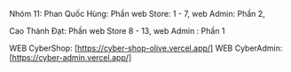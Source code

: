 Nhóm 11: 
Phan Quốc Hùng: Phần web Store: 1 - 7, web Admin: Phần 2,

Cao Thành Đạt: Phần web Store 8 - 13, web Admin : Phần 1

WEB CyberShop: [https://cyber-shop-olive.vercel.app/]
WEB CyberAdmin: [https://cyber-admin.vercel.app/]
